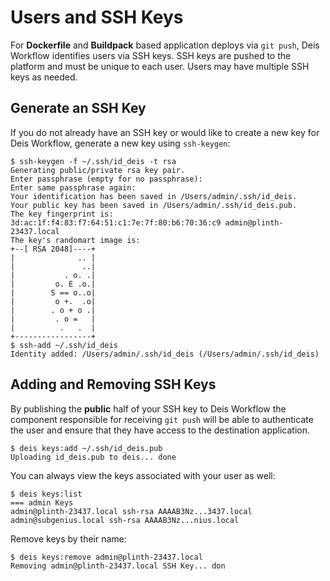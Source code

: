 # Users and SSH Keys

For **Dockerfile** and **Buildpack** based application deploys via `git push`, Deis Workflow identifies users via SSH
keys. SSH keys are pushed to the platform and must be unique to each user. Users may have multiple SSH keys as needed.

## Generate an SSH Key

If you do not already have an SSH key or would like to create a new key for Deis Workflow, generate a new key using
`ssh-keygen`:

```
$ ssh-keygen -f ~/.ssh/id_deis -t rsa
Generating public/private rsa key pair.
Enter passphrase (empty for no passphrase):
Enter same passphrase again:
Your identification has been saved in /Users/admin/.ssh/id_deis.
Your public key has been saved in /Users/admin/.ssh/id_deis.pub.
The key fingerprint is:
3d:ac:1f:f4:83:f7:64:51:c1:7e:7f:80:b6:70:36:c9 admin@plinth-23437.local
The key's randomart image is:
+--[ RSA 2048]----+
|              .. |
|               ..|
|           . o. .|
|         o. E .o.|
|        S == o..o|
|         o +.  .o|
|        . o + o .|
|         . o =   |
|          .   .  |
+-----------------+
$ ssh-add ~/.ssh/id_deis
Identity added: /Users/admin/.ssh/id_deis (/Users/admin/.ssh/id_deis)
```

## Adding and Removing SSH Keys

By publishing the **public** half of your SSH key to Deis Workflow the component responsible for receiving `git push`
will be able to authenticate the user and ensure that they have access to the destination application.

```
$ deis keys:add ~/.ssh/id_deis.pub
Uploading id_deis.pub to deis... done
```

You can always view the keys associated with your user as well:

```
$ deis keys:list
=== admin Keys
admin@plinth-23437.local ssh-rsa AAAAB3Nz...3437.local
admin@subgenius.local ssh-rsa AAAAB3Nz...nius.local
```

Remove keys by their name:
```
$ deis keys:remove admin@plinth-23437.local
Removing admin@plinth-23437.local SSH Key... don
```
